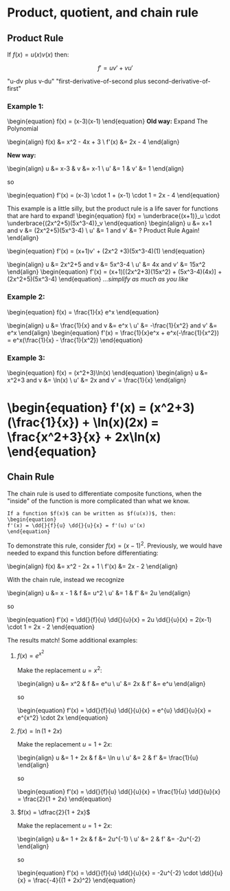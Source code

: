 # Product, quotient, and chain rule

## Product Rule
If $f(x) = u(x)  v(x)$ then:

$$f' = uv' + vu'$$

"u-dv plus v-du"
"first-derivative-of-second plus second-derivative-of-first"

### Example 1:
\begin{equation}
f(x) = (x-3)(x-1)
\end{equation}
**Old way:** Expand The Polynomial 

\begin{align}
f(x) &= x^2 - 4x + 3 \\
f'(x) &= 2x - 4
\end{align}

**New way:** 

\begin{align}
u &= x-3 &  v &= x-1 \\
u' &= 1 & v' &= 1
\end{align}
  
 so
 
 \begin{equation}
 f'(x) =  (x-3) \cdot 1 + (x-1) \cdot 1 = 2x - 4
 \end{equation}

This example is a little silly, but the product rule is a life saver for functions that are hard to expand!
\begin{equation}
f(x) = \underbrace{(x+1)}_u \cdot \underbrace{(2x^2+5)(5x^3-4)}_v
\end{equation}
\begin{align}
u &= x+1   and  v &= (2x^2+5)(5x^3-4) \\
u' &= 1 and v' &= ? Product Rule Again!
\end{align}

\begin{equation}
f'(x) = (x+1)v' + (2x^2 +3)(5x^3-4)(1)
\end{equation}

\begin{align}
u &= 2x^2+5 and v &= 5x^3-4 \\
u' &= 4x and v' &= 15x^2
\end{align}
\begin{equation}
f'(x) = (x+1)[(2x^2+3)(15x^2) + (5x^3-4)(4x)] + (2x^2+5)(5x^3-4)
\end{equation}
*...simplify as much as you like*



### Example 2:
\begin{equation}
f(x) = \frac{1}{x} e^x
\end{equation}

\begin{align}
u &= \frac{1}{x} and v &= e^x   \\ 
u' &= -\frac{1}{x^2} and v' &= e^x
\end{align}
\begin{equation}
f'(x) = \frac{1}{x}e^x + e^x(-\frac{1}{x^2}) = e^x(\frac{1}{x} - \frac{1}{x^2})
\end{equation}

### Example 3:
\begin{equation}
f(x) = (x^2+3)\ln(x)
\end{equation}
\begin{align}
u &= x^2+3 and  v &= \ln(x)   \\ 
u' &= 2x and v' = \frac{1}{x}
\end{align}

\begin{equation}
f'(x) = (x^2+3)(\frac{1}{x}) + \ln(x)(2x) = \frac{x^2+3}{x} + 2x\ln(x)
\end{equation}
=======
## Chain Rule

The chain rule is used to differentiate composite functions, when the "inside"
of the function is more complicated than what we know.

```{topic} Chain rule
If a function $f(x)$ can be written as $f(u(x))$, then:
\begin{equation}
f'(x) = \dd{}{f}{u} \dd{}{u}{x} = f'(u) u'(x)
\end{equation}
```

To demonstrate this rule, consider $f(x) = (x-1)^2$. Previously, we would have
needed to expand this function before differentiating:

\begin{align}
f(x) &= x^2 - 2x + 1 \\
f'(x) &= 2x - 2
\end{align}

With the chain rule, instead we recognize

\begin{align}
u &= x - 1  &  f &= u^2 \\
u' &= 1  &  f' &= 2u
\end{align}

so

\begin{equation}
f'(x) = \dd{}{f}{u} \dd{}{u}{x} = 2u \dd{}{u}{x} = 2(x-1) \cdot 1 = 2x - 2
\end{equation}

The results match! Some additional examples:

1. $f(x) = e^{x^2}$

   Make the replacement $u = x^2$:

   \begin{align}
   u &= x^2  &  f &= e^u \\
   u' &= 2x  &  f' &= e^u
   \end{align}

   so

   \begin{equation}
   f'(x) = \dd{}{f}{u} \dd{}{u}{x} = e^{u} \dd{}{u}{x} = e^{x^2} \cdot 2x
   \end{equation}

2. $f(x) = \ln(1 + 2x)$

   Make the replacement $u = 1+2x$:

   \begin{align}
   u &= 1 + 2x  & f &= \ln u \\
   u' &= 2  &  f' &= \frac{1}{u}
   \end{align}

   so

   \begin{equation}
   f'(x) = \dd{}{f}{u} \dd{}{u}{x} = \frac{1}{u} \dd{}{u}{x} = \frac{2}{1 + 2x}
   \end{equation}

3. $f(x) = \dfrac{2}{1 + 2x}$

   Make the replacement $u = 1+2x$:

   \begin{align}
   u &= 1 + 2x  & f &= 2u^{-1} \\
   u' &= 2  &  f' &= -2u^{-2}
   \end{align}

   so

   \begin{equation}
   f'(x) = \dd{}{f}{u} \dd{}{u}{x} = -2u^{-2} \cdot \dd{}{u}{x} =
     \frac{-4}{(1 + 2x)^2}
   \end{equation}
